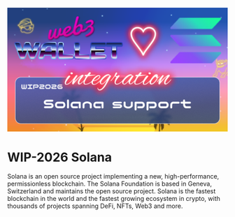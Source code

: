 [_metadata_:at_account]:- "@solana"
![image](../v3/images/2026.png)

# WIP-2026 Solana

Solana is an open source project implementing a new, high-performance, permissionless blockchain. The Solana Foundation is based in Geneva, Switzerland and maintains the open source project.
Solana is the fastest blockchain in the world and the fastest growing ecosystem in crypto, with thousands of projects spanning DeFi, NFTs, Web3 and more.